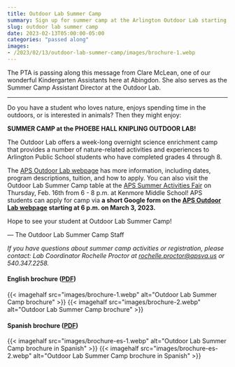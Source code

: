 ```yaml
---
title: Outdoor Lab Summer Camp
summary: Sign up for summer camp at the Arlington Outdoor Lab starting on March 3.
slug: outdoor lab summer camp
date: 2023-02-13T05:00:00-05:00
categories: "passed along"
images: 
- /2023/02/13/outdoor-lab-summer-camp/images/brochure-1.webp
---
```


The PTA is passing along this message from Clare McLean, one of our wonderful Kindergarten Assistants here at Abingdon. She also serves as the Summer Camp Assistant Director at the Outdoor Lab.

---

Do you have a student who loves nature, enjoys spending time in the outdoors, or is interested in animals? Then they might enjoy:

**SUMMER CAMP at the PHOEBE HALL KNIPLING OUTDOOR LAB!**

The Outdoor Lab offers a week-long overnight science enrichment camp that provides a number of nature-related activities and experiences to Arlington Public School students who have completed grades 4 through 8.

The [APS Outdoor Lab webpage](https://www.apsva.us/science/outdoor-lab/) has more information, including dates, program descriptions, tuition, and how to apply. You can also visit the Outdoor Lab Summer Camp table at the [APS Summer Activities Fair](https://www.apsva.us/summerfair/) on Thursday, Feb. 16th from 6 - 8 p.m. at Kenmore Middle School! APS students can apply for camp via **a short Google form on the [APS Outdoor Lab webpage](https://www.apsva.us/science/outdoor-lab/) starting at 6 p.m. on March 3, 2023.** 

Hope to see your student at Outdoor Lab Summer Camp!

— The Outdoor Lab Summer Camp Staff

*If you have questions about summer camp activities or registration, please contact: Lab Coordinator Rochelle Proctor at [rochelle.proctor@apsva.us](mailto:rochelle.proctor@apsva.us) or 540.347.2258.*

#### English brochure ([PDF](images/brochure.pdf))
{{< imagehalf src="images/brochure-1.webp" alt="Outdoor Lab Summer Camp brochure" >}}
{{< imagehalf src="images/brochure-2.webp" alt="Outdoor Lab Summer Camp brochure" >}}

#### Spanish brochure ([PDF](images/brochure-es.pdf))
{{< imagehalf src="images/brochure-es-1.webp" alt="Outdoor Lab Summer Camp brochure in Spanish" >}}
{{< imagehalf src="images/brochure-es-2.webp" alt="Outdoor Lab Summer Camp brochure in Spanish" >}}